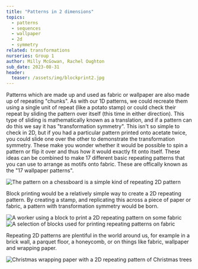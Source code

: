 ```yaml
---
title: "Patterns in 2 dimensions"
topics:
  - patterns
  - sequences
  - wallpaper
  - 2d
  - symmetry
related: transformations
nurseries: Group 1
author: Milly McGowan, Rachel Oughton
sub_date: 2023-08-31
header:
  teaser: /assets/img/blockprint2.jpg
---
```

Patterns which are made up and used as fabric or wallpaper are also made up of repeating "chunks". As with our 1D patterns, we could recreate them using a single unit of repeat (like a potato stamp) or could check their repeat by sliding the pattern over itself (this time in either direction). This type of sliding is mathematically known as a translation, and if a pattern can do this we say it has "transformation symmetry". This isn't so simple to check in 2D, but if you had a particular pattern printed onto acetate twice, you could slide one over the other to demonstrate the transformation symmetry. These make you wonder whether it would be possible to spin a pattern or flip it over and thus how it would exactly fit onto itself. These ideas can be combined to make 17 different basic repeating patterns that you can use to arrange as motifs onto fabric. These are offically known as the "17 wallpaper patterns".

![The pattern on a chessboard is a simple kind of repeating 2D pattern]({{site.baseurl}}/assets/img/chessboard.png "Chessboard")

Block printing would be a relatively simple way to create a 2D repeating pattern. By creating a stamp, and replicating this across a piece of paper or fabric, a pattern with transformation symmetry would be born.

![A worker using a block to print a 2D repeating pattern on some fabric]({{site.baseurl}}/assets/img/blockprint1.jpg "Patterns on worms")
![A selection of blocks used for printing repeating patterns on fabric]({{site.baseurl}}/assets/img/blockprint2.jpg "A selection of blocks used for printing")

Repeating 2D patterns are plentiful in the world around us, for example in a brick wall, a parquet floor, a honeycomb, or on things like fabric, wallpaper and wrapping paper.

![Christmas wrapping paper with a 2D repeating pattern of Christmas trees]({{site.baseurl}}/assets/img/christmaspaper.png "Christmas wrapping paper")




